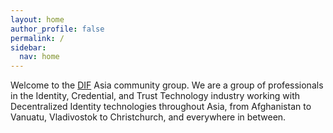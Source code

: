 ```yaml
---
layout: home
author_profile: false
permalink: /
sidebar:
  nav: home
---
```

Welcome to the [DIF](https://identity.foundation) Asia community group.  We are a group of
professionals in the Identity, Credential, and Trust Technology industry
working with Decentralized Identity technologies throughout Asia, from
Afghanistan to Vanuatu, Vladivostok to Christchurch, and everywhere in
between.
